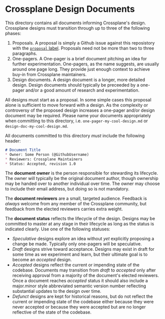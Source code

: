 # Crossplane Design Documents
This directory contains all documents informing Crossplane's design. Crossplane
designs must transition through up to three of the following phases:


1. Proposals. A proposal is simply a Github issue against this reposistory with
   the [`proposal` label](https://github.com/crossplane/crossplane/issues?utf8=%E2%9C%93&q=is%3Aissue+label%3Aproposal).
   Proposals need not be more than two to three paragraphs.
2. One-pagers. A One-pager is a brief document pitching an idea for further
   experimentation. One-pagers, as the name suggests, are usually around one
   page long. They provide just enough context to achieve buy-in from Crossplane
   maintainers.
3. Design documents. A design document is a longer, more detailed design. Design
   documents should typically be preceeded by a one-pager and/or a good amount of
   research and experimentation.

All designs must start as a proposal. In some simple cases this proposal alone
is sufficient to move forward with a design. As the complexity or controversy of
the proposed design increases a one-pager and/or design document may be
required. Please name your documents appropriately when committing to this
directory, i.e. `one-pager-my-cool-design.md` or `design-doc-my-cool-design.md`.

All documents committed to this directory _must_ include the following header:

```markdown
# Document Title
* Owner: Some Person (@GithubUsername)
* Reviewers: Crossplane Maintainers
* Status: Accepted, revision 1.0
```

The __document owner__ is the person responsible for stewarding its lifecycle.
The owner will typically be the original document author, though ownership may
be handed over to another individual over time. The owner may choose to include
their email address, but doing so is not mandatory.

The __document reviewers__ are a small, targeted audience. Feedback is _always_
welcome from any member of the Crossplane community, but feedback from the
elected reviewers carries extra weight.

The __document status__ reflects the lifecycle of the design. Designs may be
committed to master at any stage in their lifecycle as long as the status is
indicated clearly. Use one of the following statuses:

* _Speculative_ designs explore an idea without _yet_ explicitly proposing a
  change be made. Typically only one-pagers will be speculative.
* _Draft_ designs strive toward acceptance. Designs may exist in draft for
  some time as we experiment and learn, but their ultimate goal is to become
  an _accepted_ design.
* _Accepted_ designs reflect the current or impending state of the codebase.
  Documents may transition from _draft_ to _accepted_ only after receiving
  approval from a majority of the document's elected reviewers. Once a
  document reaches _accepted_ status it should also include a major.minor
  style abbreviated semantic version number reflecting substantial updates to
  the design over time.
* _Defunct_ designs are kept for historical reasons, but do not reflect the
  current or impending state of the codebase either because they were never
  accepted or because they were accepted but are no longer reflective of the
  state of the codebase.